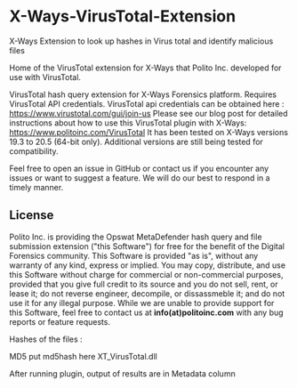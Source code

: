 # X-Ways-VirusTotal-Extension
X-Ways Extension to look up hashes in Virus total and identify malicious files

Home of the VirusTotal extension for X-Ways that Polito Inc. developed for use with VirusTotal.

VirusTotal hash query extension for X-Ways Forensics platform. Requires VirusTotal API credentials.
VirusTotal api credentials can be obtained here : https://www.virustotal.com/gui/join-us
Please see our blog post for detailed instructions about how to use this VirusTotal plugin with X-Ways: https://www.politoinc.com/VirusTotal It has been tested on X-Ways versions 19.3 to 20.5 (64-bit only). Additional versions are still being tested for compatibility. 

Feel free to open an issue in GitHub or contact us if you encounter any issues or want to suggest a feature. We will do our best to respond in a timely manner.

## License
Polito Inc. is providing the Opswat MetaDefender hash query and file submission extension ("this Software") for free for the benefit of the Digital Forensics community. This Software is provided "as is", without any warranty of any kind, express or implied. You may copy, distribute, and use this Software without charge for commercial or non-commercial purposes, provided that you give full credit to its source and you do not sell, rent, or lease it; do not reverse engineer, decompile, or dissassmeble it; and do not use it for any illegal purpose. While we are unable to provide support for this Software, feel free to contact us at  <b>info(at)politoinc.com</b>  with any bug reports or feature requests.
<p>Hashes of the files : 

<p>  MD5      put md5hash here                  XT_VirusTotal.dll
<p> After running plugin, output of results are in Metadata column
<p>
<!-- See blog post here for more details and instructions for how to use this extension in X-Ways: -->
<!-- <img src="virustotal-xways.png"> -->
